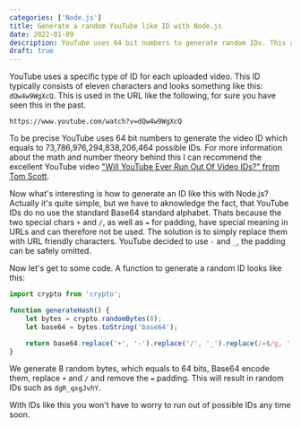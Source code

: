 ```yaml
---
categories: ['Node.js']
title: Generate a random YouTube like ID with Node.js
date: 2022-01-09
description: YouTube uses 64 bit numbers to generate random IDs. This article explains how to generate YouTube like IDs with PHP.
draft: true
---
```


YouTube uses a specific type of ID for each uploaded video. This ID typically consists of eleven characters and looks something like this: `dQw4w9WgXcQ`. This is used in the URL like the following, for sure you have seen this in the past.

```
https://www.youtube.com/watch?v=dQw4w9WgXcQ
```

To be precise YouTube uses 64 bit numbers to generate the video ID which equals to 73,786,976,294,838,206,464 possible IDs. For more information about the math and number theory behind this I can recommend the excellent YouTube video ["Will YouTube Ever Run Out Of Video IDs?" from Tom Scott](https://www.youtube.com/watch?v=gocwRvLhDf8).

Now what's interesting is how to generate an ID like this with Node.js? Actually it's quite simple, but we have to aknowledge the fact, that YouTube IDs do no use the standard Base64 standard alphabet. Thats because the two special chars `+` and `/`, as well as `=` for padding, have special meaning in URLs and can therefore not be used. The solution is to simply replace them with URL friendly characters. YouTube decided to use `-` and `_`, the padding can be safely omitted.

Now let's get to some code. A function to generate a random ID looks like this:

```javascript
import crypto from 'crypto';

function generateHash() {
    let bytes = crypto.randomBytes(8);
    let base64 = bytes.toString('base64');

    return base64.replace('+', '-').replace('/', '_').replace(/=$/g, '');
}
```

We generate 8 random bytes, which equals to 64 bits, Base64 encode them, replace `+` and `/` and remove the `=` padding. This will result in random IDs such as `dgR_qxgJvhY`.

With IDs like this you won't have to worry to run out of possible IDs any time soon.

